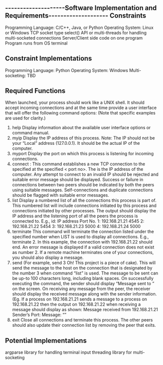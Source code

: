 --------------------Software Implementation and Requirements--------------------
Constraints
------------
Programming Language: C/C++, Java, or Python
Operating System: Linux or Windows
TCP socket type
select() API or multi-threads for handling multi-socketed connections
Server/Client side code on one program
Program runs from OS terminal

Constraint Implementations
--------------------------
Programming Language: Python
Operating System: Windows
Multi-socketing: TBD

Required Functions
------------------
When launched, your process should work like a UNIX shell. It should accept incoming connections and at
the same time provide a user interface that will offer the following command options: (Note that specific
examples are used for clarity.)
1. help Display information about the available user interface options or command manual.
2. myip Display the IP address of this process.
Note: The IP should not be your “Local” address (127.0.0.1). It should be the actual IP of the computer.
3. myport Display the port on which this process is listening for incoming connections.
4. connect <destination> <port no> : This command establishes a new TCP connection to the specified
<destination> at the specified < port no>. The <destination> is the IP address of the computer. Any attempt
to connect to an invalid IP should be rejected and suitable error message should be displayed. Success or
failure in connections between two peers should be indicated by both the peers using suitable messages.
Self-connections and duplicate connections should be flagged with suitable error messages.
5. list Display a numbered list of all the connections this process is part of. This numbered list will include
connections initiated by this process and connections initiated by other processes. The output should
display the IP address and the listening port of all the peers the process is connected to.
E.g., id: IP address Port No.
1: 192.168.21.21 4545
2: 192.168.21.22 5454
3: 192.168.21.23 5000
4: 192.168.21.24 5000
6. terminate <connection id.> This command will terminate the connection listed under the specified
number when LIST is used to display all connections. E.g., terminate 2. In this example, the connection
with 192.168.21.22 should end. An error message is displayed if a valid connection does not exist as
number 2. If a remote machine terminates one of your connections, you should also display a message.
7. send <connection id.> <message> (For example, send 3 Oh! This project is a piece of cake). This will
send the message to the host on the connection that is designated by the number 3 when command “list” is
used. The message to be sent can be up-to 100 characters long, including blank spaces. On successfully
executing the command, the sender should display “Message sent to <connection id>” on the screen. On
receiving any message from the peer, the receiver should display the received message along with the
sender information.
(Eg. If a process on 192.168.21.21 sends a message to a process on 192.168.21.22 then the output on
192.168.21.22 when receiving a message should display as shown:
Message received from 192.168.21.21
Sender’s Port: <The port no. of the sender>
Message: “<received message>”
8. exit Close all connections and terminate this process. The other peers should also update their connection
list by removing the peer that exits.


Potential Implementations
-------------------------
argparse library for handling terminal input
threading library for multi-socketing
